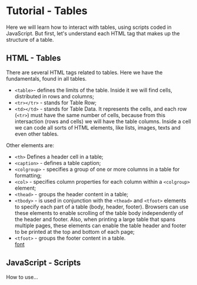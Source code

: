 # Tutorial - Tables

Here we will learn how to interact with tables, using scripts coded in JavaScript. But first, let's understand each HTML tag that makes up the structure of a table.

## HTML - Tables

There are several HTML tags related to tables. Here we have the fundamentals, found in all tables.

- `<table>`- defines the limits of the table. Inside it we will find cells, distributed in rows and columns;
- `<tr></tr>` - stands for Table Row;
- `<td></td>` - stands for Table Data. It represents the cells, and each row (`<tr>`) must have the same number of cells, because from this intersaction (rows and cells) we will have the table columns. Inside a cell we can code all sorts of HTML elements, like lists, images, texts and even other tables.

Other elements are:

- `<th>` Defines a header cell in a table;
- `<caption>` - defines a table caption;
- `<colgroup>` - specifies a group of one or more columns in a table for formatting;
- `<col>` - specifies column properties for each column within a `<colgroup>` element;
- `<thead>` - groups the header content in a table;
- `<tbody>` - is used in conjunction with the `<thead>` and `<tfoot>` elements to specify each part of a table (body, header, footer). Browsers can use these elements to enable scrolling of the table body independently of the header and footer. Also, when printing a large table that spans multiple pages, these elements can enable the table header and footer to be printed at the top and bottom of each page;  
- `<tfoot>` - groups the footer content in a table.  
[font](https://www.w3schools.com/html/html_tables.asp)

## JavaScript - Scripts

How to use...
